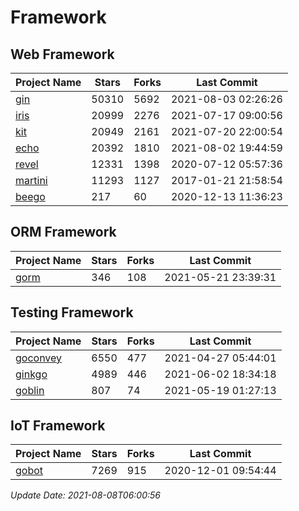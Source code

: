 # Framework

## Web Framework
| Project Name | Stars | Forks | Last Commit |
| ------------ | ----- | ----- | ----------- |
| [gin](https://github.com/gin-gonic/gin) | 50310 | 5692 | 2021-08-03 02:26:26 |
| [iris](https://github.com/kataras/iris) | 20999 | 2276 | 2021-07-17 09:00:56 |
| [kit](https://github.com/go-kit/kit) | 20949 | 2161 | 2021-07-20 22:00:54 |
| [echo](https://github.com/labstack/echo) | 20392 | 1810 | 2021-08-02 19:44:59 |
| [revel](https://github.com/revel/revel) | 12331 | 1398 | 2020-07-12 05:57:36 |
| [martini](https://github.com/go-martini/martini) | 11293 | 1127 | 2017-01-21 21:58:54 |
| [beego](https://github.com/astaxie/beego) | 217 | 60 | 2020-12-13 11:36:23 |

## ORM Framework
| Project Name | Stars | Forks | Last Commit |
| ------------ | ----- | ----- | ----------- |
| [gorm](https://github.com/jinzhu/gorm) | 346 | 108 | 2021-05-21 23:39:31 |

## Testing Framework
| Project Name | Stars | Forks | Last Commit |
| ------------ | ----- | ----- | ----------- |
| [goconvey](https://github.com/smartystreets/goconvey) | 6550 | 477 | 2021-04-27 05:44:01 |
| [ginkgo](https://github.com/onsi/ginkgo) | 4989 | 446 | 2021-06-02 18:34:18 |
| [goblin](https://github.com/franela/goblin) | 807 | 74 | 2021-05-19 01:27:13 |

## IoT Framework
| Project Name | Stars | Forks | Last Commit |
| ------------ | ----- | ----- | ----------- |
| [gobot](https://github.com/hybridgroup/gobot) | 7269 | 915 | 2020-12-01 09:54:44 |

*Update Date: 2021-08-08T06:00:56*
